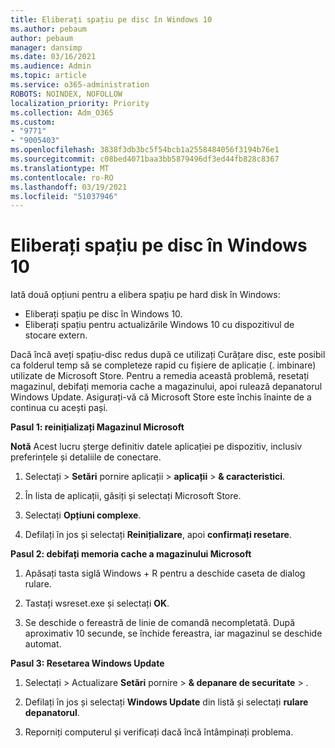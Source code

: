 ```yaml
---
title: Eliberați spațiu pe disc în Windows 10
ms.author: pebaum
author: pebaum
manager: dansimp
ms.date: 03/16/2021
ms.audience: Admin
ms.topic: article
ms.service: o365-administration
ROBOTS: NOINDEX, NOFOLLOW
localization_priority: Priority
ms.collection: Adm_O365
ms.custom:
- "9771"
- "9005403"
ms.openlocfilehash: 3838f3db3bc5f54bcb1a2558484056f3194b76e1
ms.sourcegitcommit: c08bed4071baa3bb5879496df3ed44fb828c8367
ms.translationtype: MT
ms.contentlocale: ro-RO
ms.lasthandoff: 03/19/2021
ms.locfileid: "51037946"
---
```

# <a name="free-up-drive-space-in-windows-10"></a>Eliberați spațiu pe disc în Windows 10

Iată două opțiuni pentru a elibera spațiu pe hard disk în Windows:

- Eliberați spațiu pe disc în Windows 10.
- Eliberați spațiu pentru actualizările Windows 10 cu dispozitivul de stocare extern.

Dacă încă aveți spațiu-disc redus după ce utilizați Curățare disc, este posibil ca folderul temp să se completeze rapid cu fișiere de aplicație (. imbinare) utilizate de Microsoft Store. Pentru a remedia această problemă, resetați magazinul, debifați memoria cache a magazinului, apoi rulează depanatorul Windows Update. Asigurați-vă că Microsoft Store este închis înainte de a continua cu acești pași.

**Pasul 1: reinițializați Magazinul Microsoft**

**Notă** Acest lucru șterge definitiv datele aplicației pe dispozitiv, inclusiv preferințele și detaliile de conectare.

1. Selectați   >  **Setări** pornire aplicații  >  **aplicații**  >  **& caracteristici**.

1. În lista de aplicații, găsiți și selectați Microsoft Store.

1. Selectați **Opțiuni complexe**.

1. Defilați în jos și selectați **Reinițializare**, apoi **confirmați resetare**.

**Pasul 2: debifați memoria cache a magazinului Microsoft**

1. Apăsați tasta siglă Windows + R pentru a deschide caseta de dialog rulare.

1. Tastați wsreset.exe și selectați **OK**.

1. Se deschide o fereastră de linie de comandă necompletată. După aproximativ 10 secunde, se închide fereastra, iar magazinul se deschide automat.

**Pasul 3: Resetarea Windows Update**

1. Selectați   >  Actualizare **Setări** pornire  >  **& depanare de securitate**  >  .

1. Defilați în jos și selectați **Windows Update** din listă și selectați **rulare depanatorul**.

1. Reporniți computerul și verificați dacă încă întâmpinați problema.

